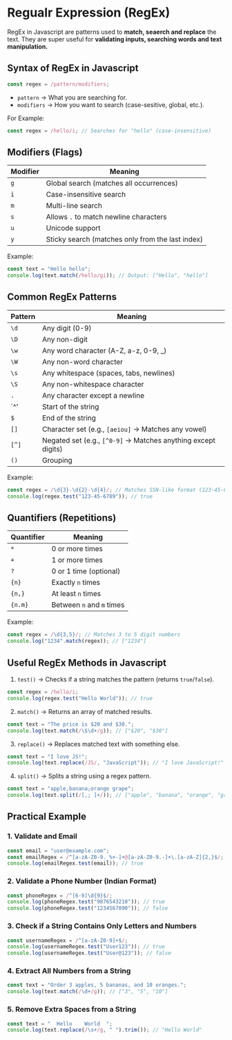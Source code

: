 # Regualr Expression (RegEx)

 RegEx in Javascript are patterns used to **match, seaerch and replace** the text. They are super useful for **validating inputs, searching words and text manipulation.**

 ## Syntax of RegEx in Javascript

 ```Javascript
 const regex = /pattern/modifiers;
 ```

 - `pattern` → What you are searching for.
 - `modifiers` → How you want to search (case-sesitive, global, etc.).

 For Example:

 ```Javascript
 const regex = /hello/i; // Searches for "hello" (case-insensitive)
 ```

## Modifiers (Flags)

| Modifier | Meaning |
| -------- | ------- |
| `g`      | Global search (matches all occurrences) |
| `i`      | Case-insensitive search |
| `m`      | Multi-line search |
| `s`      | Allows `.` to match newline characters |
| `u`      | Unicode support |
| `y`      | Sticky search (matches only from the last index) |

Example:

```Javascript
const text = "Hello hello";
console.log(text.match(/hello/gi)); // Output: ["Hello", "hello"]
```

## Common RegEx Patterns

| Pattern | Meaning |
| ------- | ------- |
| `\d`    | Any digit (0-9) |
| `\D`    | Any non-digit  |
| `\w`    | Any word character (A-Z, a-z, 0-9, _) |
| `\W`    | Any non-word character |
| `\s`    | Any whitespace (spaces, tabs, newlines) |
| `\S`    | Any non-whitespace character |
| `.`     | Any character except a newline |
| `^'     | Start of the string |
| `$`     | End of the string |
| `[]`    | Character set (e.g., `[aeiou]` → Matches any vowel) |
| `[^]`   | Negated set (e.g., `[^0-9]` → Matches anything except digits) |
| `()`    | Grouping |

Example:

```Javascript
const regex = /\d{3}-\d{2}-\d{4}/; // Matches SSN-like format (123-45-6789)
console.log(regex.test("123-45-6789")); // true
```

## Quantifiers (Repetitions)

| Quantifier | Meaning |
| ---------- | ------- |
| `*`        | 0 or more times |
| `+`        | 1 or more times |
| `?`        | 	0 or 1 time (optional) |
| `{n}`      | Exactly `n` times |
| `{n,}`     | At least `n` times | 
| `{n.m}`    | Between `n` and `m` times |

Example:

```Javascript
const regex = /\d{3,5}/; // Matches 3 to 5 digit numbers
console.log("1234".match(regex)); // ["1234"]
```

## Useful RegEx Methods in Javascript

1. `test()`  → Checks if a string matches the pattern (returns `true`/`false`).

```Javascript
const regex = /hello/i;
console.log(regex.test("Hello World")); // true
```

2. `match()` → Returns an array of matched results. 

```Javascript
const text = "The price is $20 and $30.";
console.log(text.match(/\$\d+/g)); // ["$20", "$30"]
```

3. `replace()` → Replaces matched text with something else.

```Javascript
const text = "I love JS!";
console.log(text.replace(/JS/, "JavaScript")); // "I love JavaScript!"
```

4. `split()` → Splits a string using a regex pattern.

```Javascript
const text = "apple,banana;orange grape";
console.log(text.split(/[,; ]+/)); // ["apple", "banana", "orange", "grape"]
```

## Practical Example

### 1. Validate and Email

```Javascript
const email = "user@example.com";
const emailRegex = /^[a-zA-Z0-9._%+-]+@[a-zA-Z0-9.-]+\.[a-zA-Z]{2,}$/;
console.log(emailRegex.test(email)); // true
```

### 2. Validate a Phone Number (Indian Format)

```Javascript
const phoneRegex = /^[6-9]\d{9}$/;
console.log(phoneRegex.test("9876543210")); // true
console.log(phoneRegex.test("1234567890")); // false
```

###  3. Check if a String Contains Only Letters and Numbers

```Javascript
const usernameRegex = /^[a-zA-Z0-9]+$/;
console.log(usernameRegex.test("User123")); // true
console.log(usernameRegex.test("User@123")); // false
```

### 4. Extract All Numbers from a String

```Javascript
const text = "Order 3 apples, 5 bananas, and 10 oranges.";
console.log(text.match(/\d+/g)); // ["3", "5", "10"]
```

### 5. Remove Extra Spaces from a String

```Javascript
const text = "  Hello    World  ";
console.log(text.replace(/\s+/g, " ").trim()); // "Hello World"
```